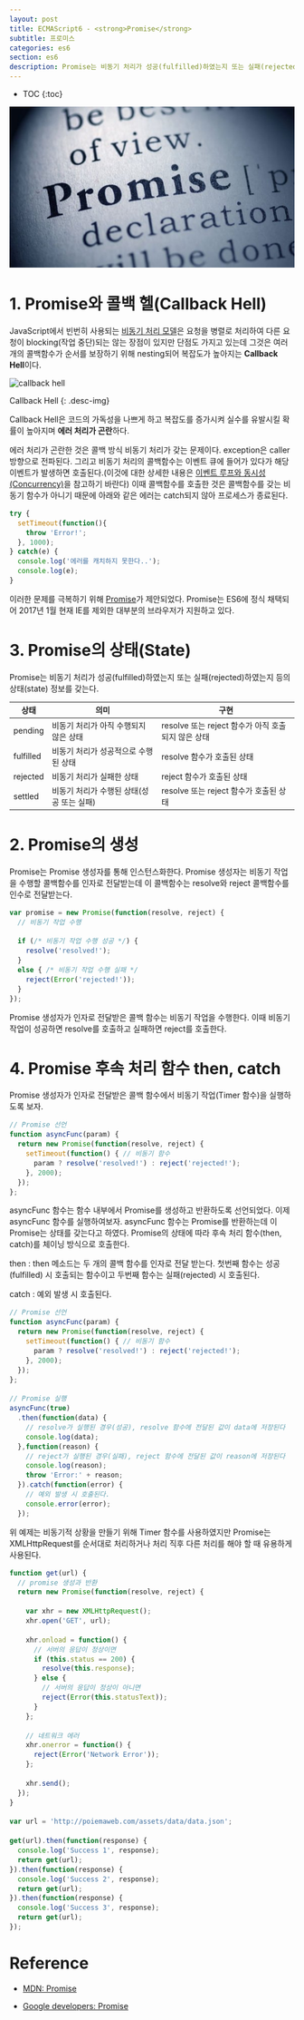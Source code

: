 ```yaml
---
layout: post
title: ECMAScript6 - <strong>Promise</strong>
subtitle: 프로미스
categories: es6
section: es6
description: Promise는 비동기 처리가 성공(fulfilled)하였는지 또는 실패(rejected)하였는지 등의 상태(state) 정보를 갖는다. Promise는 Promise 생성자를 통해 인스턴스화한다. Promise 생성자는 비동기 작업을 수행할 콜백함수를 인자로 전달받는데 이 콜백함수는 resolve와 reject 콜백함수를 인수로 전달받는다. 
---
```


* TOC
{:toc}

![promise](./img/promise.jpg)

# 1. Promise와 콜백 헬(Callback Hell)

<!--처리가 종료하면 호출될 함수(콜백함수)를 미리 인자로 전달하고 처리가 종료하면 콜백함수를 호출하는 [비동기식 처리 모델](./js-async)은 JavaScript에서 빈번히 사용된다.

```javascript
asyncFunc(param, function(result) {
  /*
  처리가 종료하면 호출될 콜백함수
  result에 처리 결과가 전달된다
  */
});
```-->

JavaScript에서 빈번히 사용되는 [비동기 처리 모델](./js-async)은 요청을 병렬로 처리하여 다른 요청이 blocking(작업 중단)되는 않는 장점이 있지만 단점도 가지고 있는데 그것은 여러개의 콜백함수가 순서를 보장하기 위해 nesting되어 복잡도가 높아지는 <strong>Callback Hell</strong>이다.

![callback hell](./img/callback-hell.png)

Callback Hell
{: .desc-img}

<!-- ```javascript
step1(function(value1) {
  step2(value1, function(value2) {
    step3(value2, function(value3) {
      step4(value3, function(value4) {
        step5(value4, function(value5) {
            // Do something with value5
        });
      });
    });
  });
});
``` -->

Callback Hell은 코드의 가독성을 나쁘게 하고 복잡도를 증가시켜 실수를 유발시킬 확률이 높아지며 <strong>에러 처리가 곤란</strong>하다.

에러 처리가 곤란한 것은 콜백 방식 비동기 처리가 갖는 문제이다. exception은 caller 방향으로 전파된다. 그리고 비동기 처리의 콜백함수는 이벤트 큐에 들어가 있다가 해당 이벤트가 발생하면 호출된다.(이것에 대한 상세한 내용은 [이벤트 루프와 동시성(Concurrency)](./js-async#4-이벤트-루프와-동시성concurrency)을 참고하기 바란다) 이때 콜백함수를 호출한 것은 콜백함수를 갖는 비동기 함수가 아니기 때문에 아래와 같은 에러는 catch되지 않아 프로세스가 종료된다.

```javascript
try {
  setTimeout(function(){
    throw 'Error!';
  }, 1000);
} catch(e) {
  console.log('에러를 캐치하지 못한다..');
  console.log(e);
}
```

이러한 문제를 극복하기 위해 [Promise](https://developer.mozilla.org/ko/docs/Web/JavaScript/Reference/Global_Objects/Promise)가 제안되었다. <!--(ES6의 [Generator](http://wiki.ecmascript.org/doku.php?id=harmony:generators)를 사용하여 Callback Hell 문제를 없애는 방법도 있다.)--> Promise는 ES6에 정식 채택되어 2017년 1월 현재 IE를 제외한 대부분의 브라우저가 지원하고 있다.

# 3. Promise의 상태(State)

Promise는 비동기 처리가 성공(fulfilled)하였는지 또는 실패(rejected)하였는지 등의 상태(state) 정보를 갖는다.

| 상태       | 의미                            | 구현
|-----------|--------------------------------|--------------
| pending   | 비동기 처리가 아직 수행되지 않은 상태   | resolve 또는 reject 함수가 아직 호출되지 않은 상태
| fulfilled | 비동기 처리가 성공적으로 수행된 상태    | resolve 함수가 호출된 상태 
| rejected  | 비동기 처리가 실패한 상태            | reject 함수가 호출된 상태 
| settled   | 비동기 처리가 수행된 상태(성공 또는 실패) | resolve 또는 reject 함수가 호출된 상태

# 2. Promise의 생성

Promise는 Promise 생성자를 통해 인스턴스화한다. Promise 생성자는 비동기 작업을 수행할 콜백함수를 인자로 전달받는데 이 콜백함수는 resolve와 reject 콜백함수를 인수로 전달받는다. 

```javascript
var promise = new Promise(function(resolve, reject) {
  // 비동기 작업 수행

  if (/* 비동기 작업 수행 성공 */) {
    resolve('resolved!');
  }
  else { /* 비동기 작업 수행 실패 */
    reject(Error('rejected!'));
  }
});
```

Promise 생성자가 인자로 전달받은 콜백 함수는 비동기 작업을 수행한다. 이때 비동기 작업이 성공하면 resolve를 호출하고 실패하면 reject를 호출한다.

# 4. Promise 후속 처리 함수 then, catch

Promise 생성자가 인자로 전달받은 콜백 함수에서 비동기 작업(Timer 함수)을 실행하도록 보자.

```javascript
// Promise 선언
function asyncFunc(param) {
  return new Promise(function(resolve, reject) {
    setTimeout(function() { // 비동기 함수
      param ? resolve('resolved!') : reject('rejected!');
    }, 2000);
  });
};
```

asyncFunc 함수는 함수 내부에서 Promise를 생성하고 반환하도록 선언되었다. 이제 asyncFunc 함수를 실행하여보자. asyncFunc 함수는 Promise를 반환하는데 이 Promise는 상태를 갖는다고 하였다. Promise의 상태에 따라 후속 처리 함수(then, catch)를 체이닝 방식으로 호출한다.

then
: then 메소드는 두 개의 콜백 함수를 인자로 전달 받는다. 첫번째 함수는 성공(fulfilled) 시 호출되는 함수이고 두번째 함수는 실패(rejected) 시 호출된다.

catch
: 예외 발생 시 호출된다.

```javascript
// Promise 선언
function asyncFunc(param) {
  return new Promise(function(resolve, reject) {
    setTimeout(function() { // 비동기 함수
      param ? resolve('resolved!') : reject('rejected!');
    }, 2000);
  });
};

// Promise 실행
asyncFunc(true)
  .then(function(data) {
    // resolve가 실행된 경우(성공), resolve 함수에 전달된 값이 data에 저장된다
    console.log(data);
  },function(reason) {
    // reject가 실행된 경우(실패), reject 함수에 전달된 값이 reason에 저장된다
    console.log(reason);
    throw 'Error:' + reason;
  }).catch(function(error) {
    // 예외 발생 시 호출된다.
    console.error(error);
  });
```

위 예제는 비동기적 상황을 만들기 위해 Timer 함수를 사용하였지만 Promise는 XMLHttpRequest를 순서대로 처리하거나 처리 직후 다른 처리를 해야 할 때 유용하게 사용된다.

```javascript
function get(url) {
  // promise 생성과 반환
  return new Promise(function(resolve, reject) {
    
    var xhr = new XMLHttpRequest();
    xhr.open('GET', url);

    xhr.onload = function() {
      // 서버의 응답이 정상이면
      if (this.status == 200) {
        resolve(this.response);
      } else {
        // 서버의 응답이 정상이 아니면
        reject(Error(this.statusText));
      }
    };

    // 네트워크 에러
    xhr.onerror = function() {
      reject(Error('Network Error'));
    };

    xhr.send();
  });
}

var url = 'http://poiemaweb.com/assets/data/data.json';

get(url).then(function(response) {
  console.log('Success 1', response);
  return get(url);
}).then(function(response) {
  console.log('Success 2', response);
  return get(url);
}).then(function(response) {
  console.log('Success 3', response);
  return get(url);
});
```


# Reference

* [MDN: Promise](https://developer.mozilla.org/ko/docs/Web/JavaScript/Reference/Global_Objects/Promise)

* [Google developers: Promise](https://developers.google.com/web/fundamentals/getting-started/primers/promises?hl=ko)
